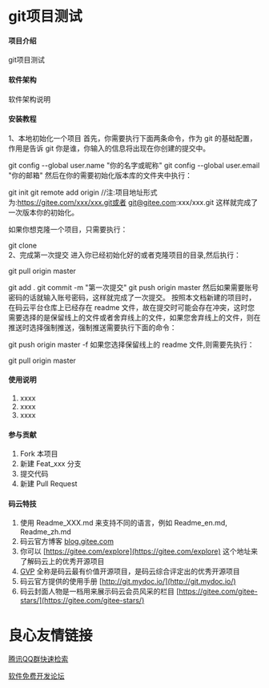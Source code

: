 # git项目测试

#### 项目介绍
git项目测试

#### 软件架构
软件架构说明


#### 安装教程

1、本地初始化一个项目
首先，你需要执行下面两条命令，作为 git 的基础配置，作用是告诉 git 你是谁，你输入的信息将出现在你创建的提交中。

git config --global user.name "你的名字或昵称"
git config --global user.email "你的邮箱"
然后在你的需要初始化版本库的文件夹中执行：

git init 
git remote add origin   //注:项目地址形式为:https://gitee.com/xxx/xxx.git或者 git@gitee.com:xxx/xxx.git
这样就完成了一次版本你的初始化。

如果你想克隆一个项目，只需要执行：

git clone  
2、完成第一次提交
进入你已经初始化好的或者克隆项目的目录,然后执行：

git pull origin master
 
git add .
git commit -m "第一次提交"
git push origin master
然后如果需要账号密码的话就输入账号密码，这样就完成了一次提交。
按照本文档新建的项目时，在码云平台仓库上已经存在 readme 文件，故在提交时可能会存在冲突，这时您需要选择的是保留线上的文件或者舍弃线上的文件，如果您舍弃线上的文件，则在推送时选择强制推送，强制推送需要执行下面的命令：

git push origin master -f
如果您选择保留线上的 readme 文件,则需要先执行：

git pull origin master


#### 使用说明

1. xxxx
2. xxxx
3. xxxx

#### 参与贡献

1. Fork 本项目
2. 新建 Feat_xxx 分支
3. 提交代码
4. 新建 Pull Request


#### 码云特技

1. 使用 Readme\_XXX.md 来支持不同的语言，例如 Readme\_en.md, Readme\_zh.md
2. 码云官方博客 [blog.gitee.com](https://blog.gitee.com)
3. 你可以 [https://gitee.com/explore](https://gitee.com/explore) 这个地址来了解码云上的优秀开源项目
4. [GVP](https://gitee.com/gvp) 全称是码云最有价值开源项目，是码云综合评定出的优秀开源项目
5. 码云官方提供的使用手册 [http://git.mydoc.io/](http://git.mydoc.io/)
6. 码云封面人物是一档用来展示码云会员风采的栏目 [https://gitee.com/gitee-stars/](https://gitee.com/gitee-stars/)

 # 良心友情链接

[腾讯QQ群快速检索](http://u.720life.cn/s/8cf73f7c)

[软件免费开发论坛](http://u.720life.cn/s/bbb01dc0)